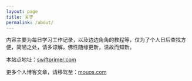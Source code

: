 ```yaml
---
layout: page
title: 关于
permalink: /about/
---
```




内容主要为每日学习工作记录，以及边边角角的教程等，仅为了个人日后查找方便，简陋之处，请多谅解，佛性随缘更新，温故而知新。


本站点地址：[swiftprimer.com](https://swiftprimer.com/)


更多个人博客文章，请移驾至：[mouos.com](https://mouos.com/)
